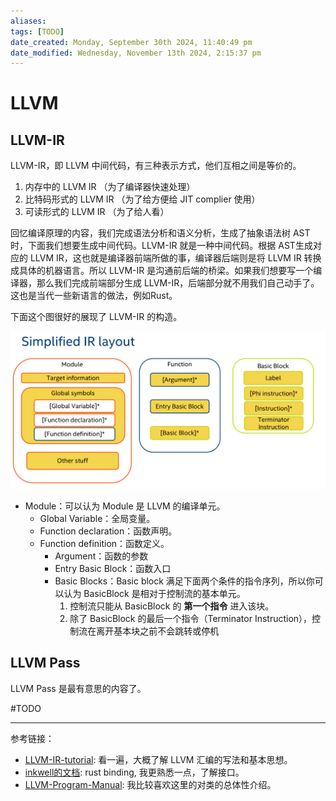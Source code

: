 ```yaml
---
aliases: 
tags: [TODO]
date_created: Monday, September 30th 2024, 11:40:49 pm
date_modified: Wednesday, November 13th 2024, 2:15:37 pm
---
```


# LLVM

## LLVM-IR

LLVM-IR，即 LLVM 中间代码，有三种表示方式，他们互相之间是等价的。

1. 内存中的 LLVM IR （为了编译器快速处理）
2. ⽐特码形式的 LLVM IR （为了给方便给 JIT complier 使用）
3. 可读形式的 LLVM IR （为了给人看）

回忆编译原理的内容，我们完成语法分析和语义分析，生成了抽象语法树 AST 时，下面我们想要生成中间代码。LLVM-IR 就是一种中间代码。根据 AST⽣成对应的 LLVM IR，这也就是编译器前端所做的事，编译器后端则是将 LLVM IR 转换成具体的机器语言。所以 LLVM-IR 是沟通前后端的桥梁。如果我们想要写一个编译器，那么我们完成前端部分生成 LLVM-IR，后端部分就不用我们自己动手了。这也是当代一些新语言的做法，例如Rust。

下面这个图很好的展现了 LLVM-IR 的构造。

![](../../static/image-20220326002625903.png)

- Module：可以认为 Module 是 LLVM 的编译单元。
  - Global Variable：全局变量。
  - Function declaration：函数声明。
  - Function definition：函数定义。
    - Argument：函数的参数
    - Entry Basic Block：函数入口
    - Basic Blocks：Basic block 满足下面两个条件的指令序列，所以你可以认为 BasicBlock 是相对于控制流的基本单元。
      1. 控制流只能从 BasicBlock 的 **第一个指令** 进入该块。
      2. 除了 BasicBlock 的最后一个指令（Terminator Instruction），控制流在离开基本块之前不会跳转或停机

## LLVM Pass

LLVM Pass 是最有意思的内容了。

#TODO 

----

参考链接：

- [LLVM-IR-tutorial](https://llvm.org/docs/tutorial/index.html): 看一遍，大概了解 LLVM 汇编的写法和基本思想。
- [inkwell的文档](ttps://thedan64.github.io/inkwell/inkwell/index.html): rust binding, 我更熟悉一点，了解接口。
- [LLVM-Program-Manual](https://llvm.org/docs/ProgrammersManual.html): 我比较喜欢这里的对类的总体性介绍。
